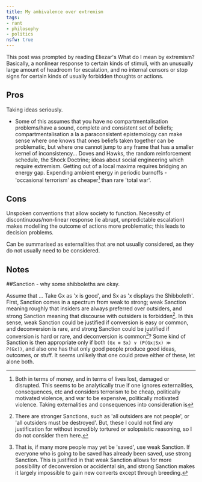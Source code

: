 ```yaml
---
title: My ambivalence over extremism
tags:
- rant
- philosophy
- politics
nsfw: true
---
```


This post was prompted by reading Eliezar's 
What do I mean by extremism? Basically, a nonlinear response to certain kinds of stimuli, with an unusually large amount of headroom for escalation, and no internal censors or stop signs for certain kinds of usually forbidden thoughts or actions.

Pros
----

Taking ideas seriously.
- Some of this assumes that you have no compartmentalisation problems/have a sound, complete and consistent set of beliefs; compartmentalisation a la a paraconsistent epistemology can make sense where one knows that ones beliefs taken together can be problematic, but where one cannot jump to any frame that has a smaller kernel of inconsistency...
Doves and Hawks, the random reinforcement schedule, the Shock Doctrine; ideas about social engineering which require extremism.
Getting out of a local maxima requires bridging an energy gap.
Expending ambient energy in periodic burnoffs - 'occasional terrorism' as cheaper[^1] than rare 'total war'.


Cons
----

Unspoken conventions that allow society to function.
Necessity of discontinuous/non-linear response (ie abrupt, unpredictable escalation) makes modelling the outcome of actions more problematic; this leads to decision problems.

Can be summarised as externalities that are not usually considered, as they do not usually need to be considered.

Notes
-----

##Sanction - why some shibboleths are okay.

Assume that ... Take Gx as 'x is good', and Sx as 'x displays the Shibboleth'. First, Sanction comes in a spectrum from weak to strong; weak Sanction meaning roughly that insiders are always preferred over outsiders, and strong Sanction meaning that discourse with outsiders is forbidden[^2]. In this sense, weak Sanction could be justified if conversion is easy or common, and deconversion is rare, and strong Sanction could be justified if conversion is hard or rare, and deconversion is common[^3]? Some kind of Sanction is then appropriate only if both <code>(Gx ≡ Sx) ∨ (P(Gx∣Sx) ≫ P(Gx))</code>, and also one has that only good people produce good ideas, outcomes, or stuff. It seems unlikely that one could prove either of these, let alone both.


[^1]: Both in terms of money, and in terms of lives lost, damaged or disrupted. This seems to be analytically true if one ignores externalities, consequences, etc and considers terrorism to be cheap, politically motivated violence, and war to be expensive, politically motivated violence. Taking externalities and consequences into consideration is 

[^2]: There are stronger Sanctions, such as 'all outsiders are not people', or 'all outsiders must be destroyed'. But, these I could not find any justification for without incredibly tortured or solopsistic reasoning, so I do not consider them here.

[^3]: That is, if many more people may yet be 'saved', use weak Sanction. If everyone who is going to be saved has already been saved, use strong Sanction. This is justified in that weak Sanction allows for more possibility of deconversion or accidental sin, and strong Sanction makes it largely impossible to gain new converts except through breeding.

